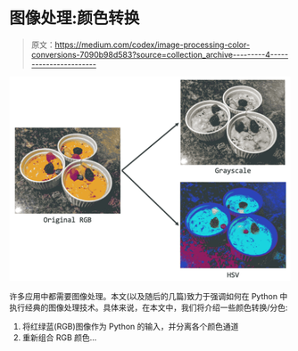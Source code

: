 # 图像处理:颜色转换

> 原文：<https://medium.com/codex/image-processing-color-conversions-7090b98d583?source=collection_archive---------4----------------------->

![](img/c1d9de0a2598308d1f5b3d7d95b65b50.png)

许多应用中都需要图像处理。本文(以及随后的几篇)致力于强调如何在 Python 中执行经典的图像处理技术。具体来说，在本文中，我们将介绍一些颜色转换/分色:

1.  将红绿蓝(RGB)图像作为 Python 的输入，并分离各个颜色通道
2.  重新组合 RGB 颜色…